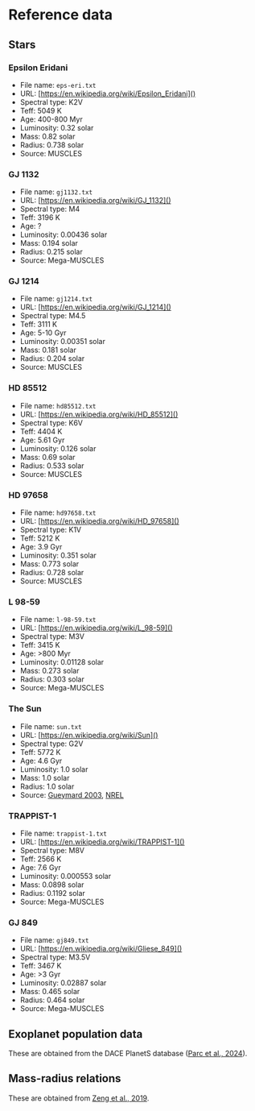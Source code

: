 # Reference data

## Stars

### Epsilon Eridani

* File name:  `eps-eri.txt`
* URL:   [https://en.wikipedia.org/wiki/Epsilon_Eridani]()
* Spectral type:  K2V
* Teff:  5049 K
* Age:   400-800 Myr
* Luminosity:   0.32 solar
* Mass:     0.82 solar
* Radius:     0.738 solar
* Source: MUSCLES

### GJ 1132

* File name:  `gj1132.txt`
* URL:   [https://en.wikipedia.org/wiki/GJ_1132]()
* Spectral type:  M4
* Teff:  3196 K
* Age:   ?
* Luminosity:   0.00436 solar
* Mass:     0.194 solar
* Radius:     0.215 solar
* Source: Mega-MUSCLES

### GJ 1214

* File name:  `gj1214.txt`
* URL:   [https://en.wikipedia.org/wiki/GJ_1214]()
* Spectral type:  M4.5
* Teff:  3111 K
* Age:   5-10 Gyr
* Luminosity:   0.00351 solar
* Mass:     0.181 solar
* Radius:     0.204 solar
* Source: MUSCLES

### HD 85512

* File name:  `hd85512.txt`
* URL:   [https://en.wikipedia.org/wiki/HD_85512]()
* Spectral type:  K6V
* Teff:  4404 K
* Age:   5.61 Gyr
* Luminosity:   0.126 solar
* Mass:     0.69  solar
* Radius:     0.533 solar
* Source: MUSCLES

### HD 97658

* File name:  `hd97658.txt`
* URL:   [https://en.wikipedia.org/wiki/HD_97658]()
* Spectral type:  K1V
* Teff:  5212 K
* Age:   3.9 Gyr
* Luminosity:   0.351 solar
* Mass:     0.773 solar
* Radius:     0.728 solar
* Source: MUSCLES

### L 98-59

* File name:  `l-98-59.txt`
* URL:   [https://en.wikipedia.org/wiki/L_98-59]()
* Spectral type:  M3V
* Teff:  3415 K
* Age:   >800 Myr
* Luminosity:   0.01128 solar
* Mass:     0.273 solar
* Radius:     0.303 solar
* Source: Mega-MUSCLES

### The Sun

* File name:  `sun.txt`
* URL:   [https://en.wikipedia.org/wiki/Sun]()
* Spectral type:  G2V
* Teff:  5772 K
* Age:   4.6 Gyr
* Luminosity:   1.0 solar
* Mass:     1.0 solar
* Radius:     1.0 solar
* Source: [Gueymard 2003](https://www.sciencedirect.com/science/article/pii/S0038092X03003967), [NREL](https://www.nrel.gov/grid/solar-resource/spectra.html)

### TRAPPIST-1

* File name:  `trappist-1.txt`
* URL:   [https://en.wikipedia.org/wiki/TRAPPIST-1]()
* Spectral type:  M8V
* Teff:  2566 K
* Age:   7.6 Gyr
* Luminosity:   0.000553 solar
* Mass:     0.0898 solar
* Radius:     0.1192 solar
* Source: Mega-MUSCLES

### GJ 849

* File name:  `gj849.txt`
* URL:   [https://en.wikipedia.org/wiki/Gliese_849]()
* Spectral type:  M3.5V
* Teff:  3467 K
* Age:   >3 Gyr
* Luminosity:   0.02887 solar
* Mass:     0.465 solar
* Radius:     0.464 solar
* Source:   Mega-MUSCLES


## Exoplanet population data
These are obtained from the DACE PlanetS database ([Parc et al., 2024](https://arxiv.org/abs/2406.04311)).

## Mass-radius relations
These are obtained from [Zeng et al., 2019](https://iopscience.iop.org/article/10.3847/0004-637X/819/2/127/meta).
